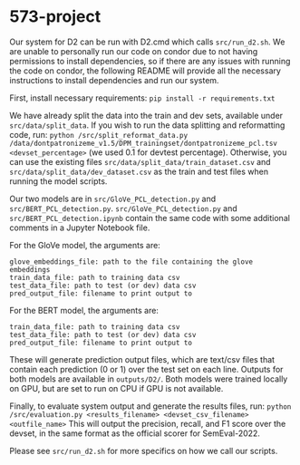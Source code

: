 # 573-project


Our system for D2 can be run with D2.cmd which calls `src/run_d2.sh`. We are unable to personally run our code on condor due to not having permissions to install dependencies, so if there are any issues with running the code on condor, the following README will provide all the necessary instructions to install dependencies and run our system.

First, install necessary requirements: `pip install -r requirements.txt`

We have already split the data into the train and dev sets, available under `src/data/split_data`. If you wish to run the data splitting and reformatting code, run: `python /src/split_reformat_data.py /data/dontpatronizeme_v1.5/DPM_trainingset/dontpatronizeme_pcl.tsv <devset_percentage>` (we used 0.1 for devtest percentage). Otherwise, you can use the existing files `src/data/split_data/train_dataset.csv` and `src/data/split_data/dev_dataset.csv` as the train and test files when running the model scripts.

Our two models are in `src/GloVe_PCL_detection.py` and `src/BERT_PCL_detection.py`. `src/GloVe_PCL_detection.py` and `src/BERT_PCL_detection.ipynb` contain the same code with some additional comments in a Jupyter Notebook file. 

For the GloVe model, the arguments are:
```
glove_embeddings_file: path to the file containing the glove embeddings
train_data_file: path to training data csv 
test_data_file: path to test (or dev) data csv 
pred_output_file: filename to print output to 
```

For the BERT model, the arguments are:
```
train_data_file: path to training data csv 
test_data_file: path to test (or dev) data csv 
pred_output_file: filename to print output to 
```
These will generate prediction output files, which are text/csv files that contain each prediction (0 or 1) over the test set on each line.
Outputs for both models are available in `outputs/D2/`. Both models were trained locally on GPU, but are set to run on CPU if GPU is not available. 

Finally, to evaluate system output and generate the results files, run: `python /src/evaluation.py <results_filename> <devset_csv_filename> <outfile_name>`
This will output the precision, recall, and F1 score over the devset, in the same format as the official scorer for SemEval-2022.

Please see `src/run_d2.sh` for more specifics on how we call our scripts. 
